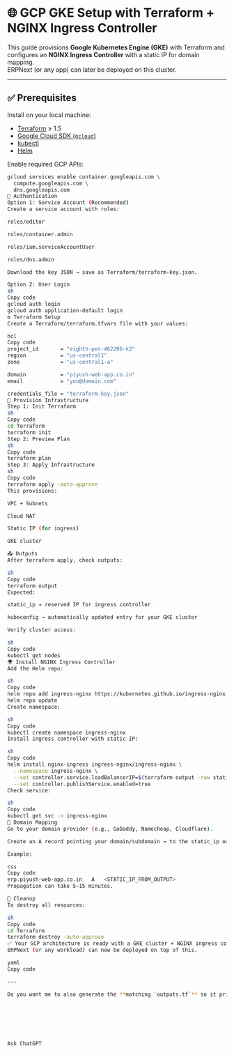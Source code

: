 # 🌐 GCP GKE Setup with Terraform + NGINX Ingress Controller

This guide provisions **Google Kubernetes Engine (GKE)** with Terraform and configures an **NGINX Ingress Controller** with a static IP for domain mapping.  
ERPNext (or any app) can later be deployed on this cluster.

---

## ✅ Prerequisites

Install on your local machine:

- [Terraform](https://developer.hashicorp.com/terraform/downloads) ≥ 1.5
- [Google Cloud SDK (`gcloud`)](https://cloud.google.com/sdk/docs/install)
- [kubectl](https://kubernetes.io/docs/tasks/tools/)
- [Helm](https://helm.sh/docs/intro/install/)

Enable required GCP APIs:

```sh
gcloud services enable container.googleapis.com \
  compute.googleapis.com \
  dns.googleapis.com
🔑 Authentication
Option 1: Service Account (Recommended)
Create a service account with roles:

roles/editor

roles/container.admin

roles/iam.serviceAccountUser

roles/dns.admin

Download the key JSON → save as Terraform/terraform-key.json.

Option 2: User Login
sh
Copy code
gcloud auth login
gcloud auth application-default login
⚙️ Terraform Setup
Create a Terraform/terraform.tfvars file with your values:

hcl
Copy code
project_id       = "eighth-pen-462206-k3"
region           = "us-central1"
zone             = "us-central1-a"

domain           = "piyush-web-app.co.in"
email            = "you@domain.com"

credentials_file = "terraform-key.json"
🚀 Provision Infrastructure
Step 1: Init Terraform
sh
Copy code
cd Terraform
terraform init
Step 2: Preview Plan
sh
Copy code
terraform plan
Step 3: Apply Infrastructure
sh
Copy code
terraform apply -auto-approve
This provisions:

VPC + Subnets

Cloud NAT

Static IP (for ingress)

GKE cluster

📤 Outputs
After terraform apply, check outputs:

sh
Copy code
terraform output
Expected:

static_ip → reserved IP for ingress controller

kubeconfig → automatically updated entry for your GKE cluster

Verify cluster access:

sh
Copy code
kubectl get nodes
🌍 Install NGINX Ingress Controller
Add the Helm repo:

sh
Copy code
helm repo add ingress-nginx https://kubernetes.github.io/ingress-nginx
helm repo update
Create namespace:

sh
Copy code
kubectl create namespace ingress-nginx
Install ingress controller with static IP:

sh
Copy code
helm install nginx-ingress ingress-nginx/ingress-nginx \
  --namespace ingress-nginx \
  --set controller.service.loadBalancerIP=$(terraform output -raw static_ip) \
  --set controller.publishService.enabled=true
Check service:

sh
Copy code
kubectl get svc -n ingress-nginx
🔗 Domain Mapping
Go to your domain provider (e.g., GoDaddy, Namecheap, Cloudflare).

Create an A record pointing your domain/subdomain → to the static_ip output from Terraform.

Example:

css
Copy code
erp.piyush-web-app.co.in   A   <STATIC_IP_FROM_OUTPUT>
Propagation can take 5–15 minutes.

🧹 Cleanup
To destroy all resources:

sh
Copy code
cd Terraform
terraform destroy -auto-approve
✅ Your GCP architecture is ready with a GKE cluster + NGINX ingress controller + static IP for domain mapping.
ERPNext (or any workload) can now be deployed on top of this.

yaml
Copy code

---

Do you want me to also generate the **matching `outputs.tf`** so it prints both the `static_ip` and the `kubeconfig` entry right after apply?







Ask ChatGPT
